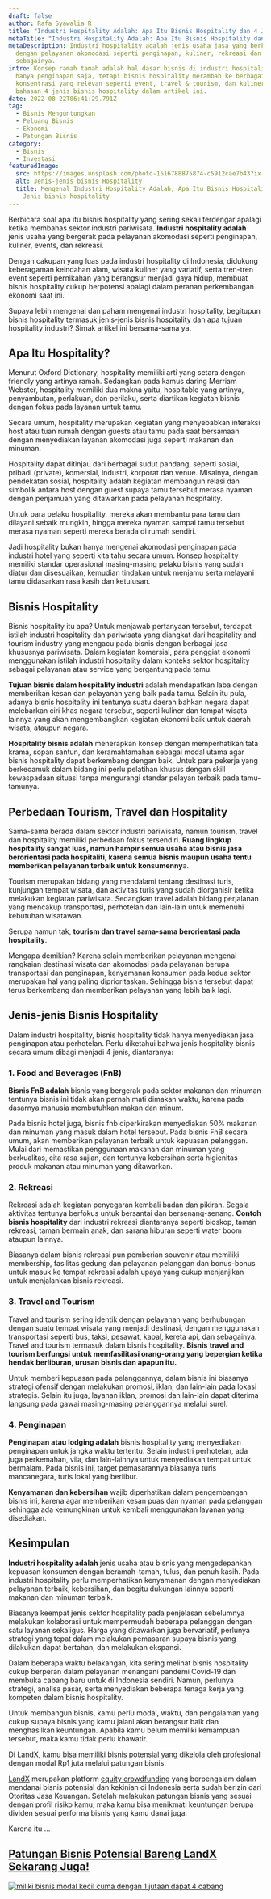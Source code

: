 ```yaml
---
draft: false
author: Rafa Syawalia R
title: "Industri Hospitality Adalah: Apa Itu Bisnis Hospitality dan 4 Jenisnya"
metaTitle: "Industri Hospitality Adalah: Apa Itu Bisnis Hospitality dan 4 Jenisnya"
metaDescription: Industri hospitality adalah jenis usaha jasa yang berkaitan
  dengan pelayanan akomodasi seperti penginapan, kuliner, rekreasi dan
  sebagainya.
intro: Konsep ramah tamah adalah hal dasar bisnis di industri hospitality. Bukan
  hanya penginapan saja, tetapi bisnis hospitality merambah ke berbagai
  konsentrasi yang relevan seperti event, travel & tourism, dan kuliner. Lihat
  bahasan 4 jenis bisnis hospitality dalam artikel ini.
date: 2022-08-22T06:41:29.791Z
tag:
  - Bisnis Menguntungkan
  - Peluang Bisnis
  - Ekonomi
  - Patungan Bisnis
category:
  - Bisnis
  - Investasi
featuredImage:
  src: https://images.unsplash.com/photo-1516788875874-c5912cae7b43?ixlib=rb-1.2.1&ixid=MnwxMjA3fDB8MHxwaG90by1wYWdlfHx8fGVufDB8fHx8&auto=format&fit=crop&w=2073&q=80
  alt: Jenis-jenis bisnis Hospitality
  title: Mengenal Industri Hospitality Adalah, Apa Itu Bisnis Hospitality dan 4
    Jenis bisnis hospitality
---
```

Berbicara soal apa itu bisnis hospitality yang sering sekali terdengar apalagi ketika membahas sektor industri pariwisata. **Industri hospitality adalah** jenis usaha yang bergerak pada pelayanan akomodasi seperti penginapan, kuliner, events, dan rekreasi. 

Dengan cakupan yang luas pada industri hospitality di Indonesia, didukung keberagaman keindahan alam, wisata kuliner yang variatif, serta tren-tren event seperti pernikahan yang berangsur menjadi gaya hidup, membuat bisnis hospitality cukup berpotensi apalagi dalam peranan perkembangan ekonomi saat ini. 

Supaya lebih mengenal dan paham mengenai industri hospitality, begitupun bisnis hospitality termasuk jenis-jenis bisnis hospitality dan apa tujuan hospitality industri? Simak artikel ini bersama-sama ya.

## Apa Itu Hospitality?

Menurut Oxford Dictionary, hospitality memiliki arti yang setara dengan friendly yang artinya ramah.  Sedangkan pada kamus daring Merriam Webster, hospitality memiliki dua makna yaitu, hospitable yang artinya, penyambutan, perlakuan, dan perilaku, serta diartikan kegiatan bisnis dengan fokus pada layanan untuk tamu. 

Secara umum, hospitality merupakan kegiatan yang menyebabkan interaksi host atau tuan rumah dengan guests atau tamu pada saat bersamaan dengan menyediakan layanan akomodasi juga seperti makanan dan minuman. 

Hospitality dapat ditinjau dari berbagai sudut pandang, seperti sosial, pribadi (private), komersial, industri, korporat dan venue. Misalnya, dengan pendekatan sosial, hospitality adalah kegiatan membangun relasi dan simbolik antara host dengan guest supaya tamu tersebut merasa nyaman dengan penjamuan yang ditawarkan pada pelayanan hospitality. 

Untuk para pelaku hospitality, mereka akan membantu para tamu dan dilayani sebaik mungkin, hingga mereka nyaman sampai tamu tersebut merasa nyaman seperti mereka berada di rumah sendiri.

Jadi hospitality bukan hanya mengenai akomodasi penginapan pada industri hotel yang seperti kita tahu secara umum. Konsep hospitality memiliki standar operasional masing-masing pelaku bisnis yang sudah diatur dan disesuaikan, kemudian tindakan untuk menjamu serta melayani tamu didasarkan rasa kasih dan ketulusan. 

## Bisnis Hospitality

Bisnis hospitality itu apa? Untuk menjawab pertanyaan tersebut, terdapat istilah industri hospitality dan pariwisata yang diangkat dari hospitality and tourism industry yang mengacu pada bisnis dengan berbagai jasa khususnya pariwisata. Dalam kegiatan komersial, para penggiat ekonomi menggunakan istilah industri hospitality dalam konteks sektor hospitality sebagai pelayanan atau service yang bergantung pada tamu. 

**Tujuan bisnis dalam hospitality industri** adalah mendapatkan laba dengan memberikan kesan dan pelayanan yang baik pada tamu. Selain itu pula, adanya bisnis hospitality ini tentunya suatu daerah bahkan negara dapat melebarkan ciri khas negara tersebut, seperti kuliner dan tempat wisata lainnya yang akan mengembangkan kegiatan ekonomi baik untuk daerah wisata, ataupun negara. 

**Hospitality bisnis adalah** menerapkan konsep dengan memperhatikan tata krama, sopan santun, dan keramahtamahan sebagai modal utama agar bisnis hospitality dapat berkembang dengan baik. Untuk para pekerja yang berkecamuk dalam bidang ini perlu pelatihan khusus dengan skill kewaspadaan situasi tanpa mengurangi standar pelayan terbaik pada tamu-tamunya.

## Perbedaan Tourism, Travel dan Hospitality

Sama-sama berada dalam sektor industri pariwisata, namun tourism, travel dan hospitality memiliki perbedaan fokus tersendiri. **Ruang lingkup hospitality sangat luas, namun hampir semua usaha atau bisnis jasa berorientasi pada hospitaliti, karena semua bisnis maupun usaha tentu memberikan pelayanan terbaik untuk konsumenny**a.

Tourism merupakan bidang yang mendalami tentang destinasi turis, kunjungan tempat wisata, dan aktivitas turis yang sudah diorganisir ketika melakukan kegiatan pariwisata. Sedangkan travel adalah bidang perjalanan yang mencakup transportasi, perhotelan dan lain-lain untuk memenuhi kebutuhan wisatawan.

Serupa namun tak, **tourism dan travel sama-sama berorientasi pada hospitality**. 

Mengapa demikian? Karena selain memberikan pelayanan mengenai rangkaian destinasi wisata dan akomodasi pada pelayanan berupa transportasi dan penginapan, kenyamanan konsumen pada kedua sektor merupakan hal yang paling diprioritaskan. Sehingga bisnis tersebut dapat terus berkembang dan memberikan pelayanan yang lebih baik lagi.

## Jenis-jenis Bisnis Hospitality

Dalam industri hospitality, bisnis hospitality tidak hanya menyediakan jasa penginapan atau perhotelan. Perlu diketahui bahwa jenis hospitality bisnis secara umum dibagi menjadi 4 jenis, diantaranya: 

### 1. Food and Beverages (FnB)

**Bisnis FnB adalah** bisnis yang bergerak pada sektor makanan dan minuman tentunya bisnis ini tidak akan pernah mati dimakan waktu, karena pada dasarnya manusia membutuhkan makan dan minum. 

Pada bisnis hotel juga, bisnis fnb diperkirakan menyediakan 50% makanan dan minuman yang masuk dalam hotel tersebut. Pada bisnis FnB secara umum, akan memberikan pelayanan terbaik untuk kepuasan pelanggan. Mulai dari memastikan penggunaan makanan dan minuman yang berkualitas, cita rasa sajian, dan tentunya kebersihan serta higienitas produk makanan atau minuman yang ditawarkan.

### 2. Rekreasi

Rekreasi adalah kegiatan penyegaran kembali badan dan pikiran. Segala aktivitas tentunya berfokus untuk bersantai dan bersenang-senang. **Contoh bisnis hospitality** dari industri rekreasi diantaranya seperti bioskop, taman rekreasi, taman bermain anak, dan sarana hiburan seperti water boom ataupun lainnya. 

Biasanya dalam bisnis rekreasi pun pemberian souvenir atau memiliki membership, fasilitas gedung dan pelayanan pelanggan dan bonus-bonus untuk masuk ke tempat rekreasi adalah upaya yang cukup menjanjikan untuk menjalankan bisnis rekreasi. 

### 3. Travel and Tourism

Travel and tourism sering identik dengan pelayanan yang berhubungan dengan suatu tempat wisata yang menjadi destinasi, dengan menggunakan transportasi seperti bus, taksi, pesawat, kapal, kereta api, dan sebagainya. Travel and tourism termasuk dalam bisnis hospitality. **Bisnis** **travel and tourism berfungsi untuk memfasilitasi orang-orang yang bepergian ketika hendak berliburan, urusan bisnis dan apapun itu.** 

Untuk memberi kepuasan pada pelanggannya, dalam bisnis ini biasanya strategi ofensif dengan melakukan promosi, iklan, dan lain-lain pada lokasi strategis. Selain itu juga, layanan iklan, promosi dan lain-lain dapat diterima langsung pada gawai masing-masing pelanggannya melalui surel.

### 4. Penginapan

**Penginapan atau lodging adalah** bisnis hospitality yang menyediakan penginapan untuk jangka waktu tertentu. Selain industri perhotelan, ada juga perkemahan, vila, dan lain-lainnya untuk menyediakan tempat untuk bermalam. Pada bisnis ini, target pemasarannya biasanya turis mancanegara, turis lokal yang berlibur. 

**Kenyamanan dan kebersihan** wajib diperhatikan dalam pengembangan bisnis ini, karena agar memberikan kesan puas dan nyaman pada pelanggan sehingga ada kemungkinan untuk kembali menggunakan layanan yang disediakan.

## Kesimpulan

**Industri hospitality adalah** jenis usaha atau bisnis yang mengedepankan kepuasan konsumen dengan beramah-tamah, tulus, dan penuh kasih. Pada industri hospitality perlu memperhatikan kenyamanan dengan menyediakan pelayanan terbaik, kebersihan, dan begitu dukungan lainnya seperti makanan dan minuman terbaik. 

Biasanya keempat jenis sektor hospitality pada penjelasan sebelumnya melakukan kolaborasi untuk mempermudah beberapa pelanggan dengan satu layanan sekaligus. Harga yang ditawarkan juga bervariatif, perlunya strategi yang tepat dalam melakukan pemasaran supaya bisnis yang dilakukan dapat bertahan, dan melakukan ekspansi.

Dalam beberapa waktu belakangan, kita sering melihat bisnis hospitality cukup berperan dalam pelayanan menangani pandemi Covid-19 dan membuka cabang baru untuk di Indonesia sendiri. Namun, perlunya strategi, analisa pasar, serta menyediakan beberapa tenaga kerja yang kompeten dalam bisnis hospitality.

Untuk membangun bisnis, kamu perlu modal, waktu, dan pengalaman yang cukup supaya bisnis yang kamu jalani akan berangsur baik dan menghasilkan keuntungan. Apabila kamu belum memiliki kemampuan tersebut, maka kamu tidak perlu khawatir.

Di [LandX](https://landx.id/), kamu bisa memiliki bisnis potensial yang dikelola oleh profesional dengan modal Rp1 juta melalui patungan bisnis. 

[LandX](https://landx.id/) merupakan platform [equity crowdfunding](https://landx.id/) yang berpengalam dalam mendanai bisnis potensial dan kekinian di Indonesia serta sudah berizin dari Otoritas Jasa Keuangan. Setelah melakukan patungan bisnis yang sesuai dengan profil risiko kamu, maka kamu bisa menikmati keuntungan berupa dividen sesuai performa bisnis yang kamu danai juga.

Karena itu …

## [Patungan Bisnis Potensial Bareng LandX Sekarang Juga!](https://landx.id/project/?utm_source=Blog&utm_medium=organic+keyword&utm_campaign=blog&utm_id=Blog)

<!--StartFragment-->

[![miliki bisnis modal kecil cuma dengan 1 jutaan dapat 4 cabang ](https://accountgram-production.sfo2.cdn.digitaloceanspaces.com/landx_ghost/2021/11/jadi-owner-bisnis-hanya-1-jutaan-dengan-cuan-yang-sangat-menjanjikan.png)](https://landx.id/project/?utm_source=Blog&utm_medium=organic+keyword&utm_campaign=blog&utm_id=Blog)

<!--EndFragment-->